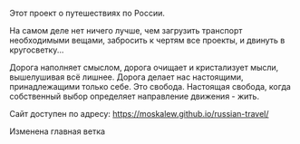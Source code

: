 Этот проект о путешествиях по России.

На самом деле нет ничего лучше, чем загрузить транспорт необходимыми вещами, забросить к чертям все проекты, и двинуть в кругосветку...

Дорога наполняет смыслом, дорога очищает и кристализует мысли, вышелушивая всё лишнее. Дорога делает нас настоящими, принадлежащими только себе. Это свобода. Настоящая свобода, когда собственный выбор определяет направление движения - жить.

Сайт доступен по адресу: https://moskalew.github.io/russian-travel/

Изменена главная ветка
